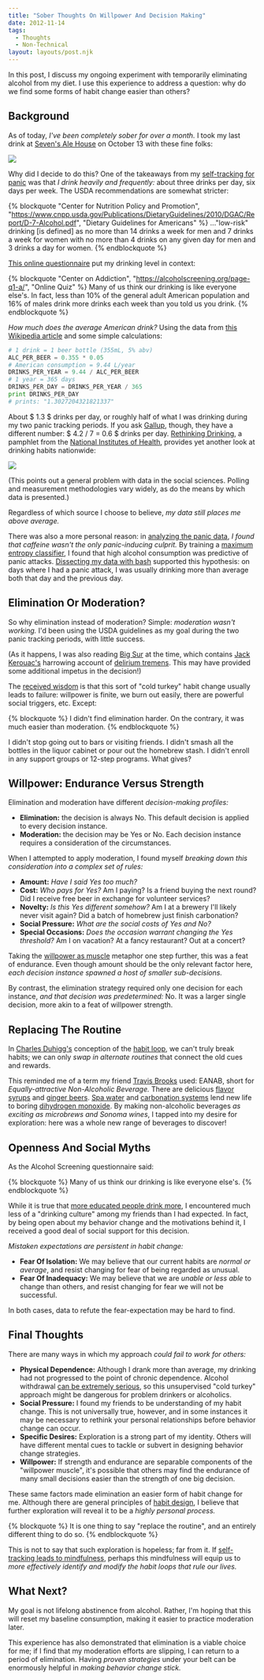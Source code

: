 ```yaml
---
title: "Sober Thoughts On Willpower And Decision Making"
date: 2012-11-14
tags:
  - Thoughts
  - Non-Technical
layout: layouts/post.njk
---
```


In this post, I discuss my ongoing experiment with temporarily eliminating alcohol from my diet. I use this experience to address a question: why do we find some forms of habit change easier than others?

<!-- more -->

## Background

As of today, *I've been completely sober for over a month.* I took my last drink at [Seven's Ale House](http://goo.gl/maps/nSxLn) on October 13 with these fine folks:

<img src="https://lh6.googleusercontent.com/-chtv-noAeXM/UKQNQdVUz1I/AAAAAAAAANQ/8zTq_kKfbCU/s640/sevens-pub.jpg" />

Why did I decide to do this? One of the takeaways from my [self-tracking for panic](/posts/2012-10-14-self-tracking-for-panic-another-dataset/) was that *I drink heavily and frequently:* about three drinks per day, six days per week. The USDA recommendations are somewhat stricter:

{% blockquote "Center for Nutrition Policy and Promotion", "https://www.cnpp.usda.gov/Publications/DietaryGuidelines/2010/DGAC/Report/D-7-Alcohol.pdf", "Dietary Guidelines for Americans" %}
..."low-risk" drinking [is defined] as no more than 14 drinks a week for men and 7 drinks a week for women with no more than 4 drinks on any given day for men and 3 drinks a day for women.
{% endblockquote %}

[This online questionnaire](https://alcoholscreening.org/page-q1-a/) put my drinking level in context:

{% blockquote "Center on Addiction", "https://alcoholscreening.org/page-q1-a/", "Online Quiz" %}
Many of us think our drinking is like everyone else's.  In fact, less than 10% of the general adult American population and 16% of males drink more drinks each week than you told us you drink.
{% endblockquote %}

*How much does the average American drink?* Using the data from [this Wikipedia article](http://en.wikipedia.org/wiki/List_of_countries_by_alcohol_consumption) and some simple calculations:

```py
# 1 drink = 1 beer bottle (355mL, 5% abv)
ALC_PER_BEER = 0.355 * 0.05
# American consumption = 9.44 L/year
DRINKS_PER_YEAR = 9.44 / ALC_PER_BEER
# 1 year = 365 days
DRINKS_PER_DAY = DRINKS_PER_YEAR / 365
print DRINKS_PER_DAY
# prints: "1.3027204321821337"
```

About $ 1.3 $ drinks per day, or roughly half of what I was drinking during my two panic tracking periods. If you ask [Gallup](http://www.gallup.com/poll/156770/majority-drink-alcohol-averaging-four-drinks-week.aspx), though, they have a different number: $ 4.2 / 7 = 0.6 $ drinks per day. [Rethinking Drinking](http://pubs.niaaa.nih.gov/publications/RethinkingDrinking/Rethinking_Drinking.pdf), a pamphlet from the [National Institutes of Health](http://www.nih.gov/), provides yet another look at drinking habits nationwide:

<img src="https://lh3.googleusercontent.com/-vEbziueqO8I/UKQN1vuM15I/AAAAAAAAANg/ermiP-4-0oA/s800/nih-alcohol-use.jpg" />

(This points out a general problem with data in the social sciences. Polling and measurement methodologies vary widely, as do the means by which data is presented.)

Regardless of which source I choose to believe, *my data still places me above average.*

There was also a more personal reason: in [analyzing the panic data](/posts/2012-10-09-self-tracking-for-panic-an-even-deeper-look/), *I found that caffeine wasn't the only panic-inducing culprit.* By training a [maximum entropy classifier](https://github.com/candu/quantified-savagery-files/blob/master/Panic/recovery-journal/panic_maxent.py), I found that high alcohol consumption was predictive of panic attacks. [Dissecting my data with bash](/posts/2012-10-08-self-tracking-for-panic-a-deeper-look/) supported this hypothesis: on days where I had a panic attack, I was usually drinking more than average both that day and the previous day.

## Elimination Or Moderation?

So why elimination instead of moderation? Simple: *moderation wasn't working.* I'd been using the USDA guidelines as my goal during the two panic tracking periods, with little success.

(As it happens, I was also reading [Big Sur](http://www.emptymirrorbooks.com/beat/kerouac-big-sur.html) at the time, which contains [Jack Kerouac's](http://www.jackkerouac.com/) harrowing account of [delirium tremens](http://www.ncbi.nlm.nih.gov/pubmedhealth/PMH0001771/). This may have provided some additional impetus in the decision!)

The [received wisdom](http://strategicsimplicity.com/3-reasons-to-form-new-habits-slowly-and-how-i-failed) is that this sort of "cold turkey" habit change usually leads to failure: willpower is finite, we burn out easily, there are powerful social triggers, etc. Except:

{% blockquote %}
I didn't find elimination harder. On the contrary, it was much easier than moderation.
{% endblockquote %}

I didn't stop going out to bars or visiting friends. I didn't smash all the bottles in the liquor cabinet or pour out the homebrew stash. I didn't enroll in any support groups or 12-step programs. What gives?

## Willpower: Endurance Versus Strength

Elimination and moderation have different *decision-making profiles:*

- **Elimination:** the decision is always No. This default decision is applied to every decision instance.
- **Moderation:** the decision may be Yes or No. Each decision instance requires a consideration of the circumstances.

When I attempted to apply moderation, I found myself *breaking down this consideration into a complex set of rules:*

- **Amount:** *Have I said Yes too much?*
- **Cost:** *Who pays for Yes?* Am I paying? Is a friend buying the next round? Did I receive free beer in exchange for volunteer services?
- **Novelty:** *Is this Yes different somehow?* Am I at a brewery I'll likely never visit again? Did a batch of homebrew just finish carbonation?
- **Social Pressure:** *What are the social costs of Yes and No?*
- **Special Occasions:** *Does the occasion warrant changing the Yes threshold?* Am I on vacation? At a fancy restaurant? Out at a concert?

Taking the [willpower as muscle](http://scopeblog.stanford.edu/2011/12/29/a-conversation-about-the-science-of-willpower/) metaphor one step further, this was a feat of endurance. Even though amount should be the only relevant factor here, *each decision instance spawned a host of smaller sub-decisions.*

By contrast, the elimination strategy required only one decision for each instance, *and that decision was predetermined:* No. It was a larger single decision, more akin to a feat of willpower strength.

## Replacing The Routine

In [Charles Duhigg's](http://charlesduhigg.com/) conception of the [habit loop](http://charlesduhigg.com/how-habits-work/), we can't truly break habits; we can only *swap in alternate routines* that connect the old cues and rewards.

This reminded me of a term my friend [Travis Brooks](http://www.linkedin.com/pub/travis-brooks/4/668/b44) used: EANAB, short for *Equally-attractive Non-Alcoholic Beverage.* There are delicious [flavor syrups](http://shop.torani.com/Bacon-Flavored-Syrup/p/TOR-431248&c=Torani@Syrups?utm_source=google&utm_medium=cpc&adtype=pla&kw=&gclid=CNL6sv21z7MCFQuCQgod-RcAgA) and [ginger beers](http://www.bundaberg.com/info/product_range/ginger_beer/). [Spa water](http://www.myrecipes.com/recipe/herb-infused-spa-water-10000000682668/) and [carbonation systems](http://store.primowater.com/Carbonators.aspx) lend new life to boring [dihydrogen monoxide](http://www.dhmo.org/facts.html). By making non-alcoholic beverages *as exciting as microbrews and Sonoma wines*, I tapped into my desire for exploration: here was a whole new range of beverages to discover!

## Openness And Social Myths

As the Alcohol Screening questionnaire said:

{% blockquote %}
Many of us think our drinking is like everyone else's.
{% endblockquote %}

While it is true that [more educated people drink more](http://www.psychologytoday.com/blog/the-scientific-fundamentalist/201010/why-intelligent-people-drink-more-alcohol), I encountered much less of a "drinking culture" among my friends than I had expected. In fact, by being open about my behavior change and the motivations behind it, I received a good deal of social support for this decision.

*Mistaken expectations are persistent in habit change:*

- **Fear Of Isolation:** We may believe that our current habits are *normal or average*, and resist changing for fear of being regarded as unusual.
- **Fear Of Inadequacy:** We may believe that we are *unable or less able* to change than others, and resist changing for fear we will not be successful.

In both cases, data to refute the fear-expectation may be hard to find.

## Final Thoughts

There are many ways in which my approach *could fail to work for others:*

- **Physical Dependence:** Although I drank more than average, my drinking had not progressed to the point of chronic dependence. Alcohol withdrawal [can be extremely serious](http://www.ncbi.nlm.nih.gov/pubmedhealth/PMH0001769/), so this unsupervised "cold turkey" approach might be dangerous for problem drinkers or alcoholics.
- **Social Pressure:** I found my friends to be understanding of my habit change. This is not universally true, however, and in some instances it may be necessary to rethink your personal relationships before behavior change can occur.
- **Specific Desires:** Exploration is a strong part of my identity. Others will have different mental cues to tackle or subvert in designing behavior change strategies.
- **Willpower:** If strength and endurance are separable components of the "willpower muscle", it's possible that others may find the endurance of many small decisions easier than the strength of one big decision.

These same factors made elimination an easier form of habit change for me. Although there are general principles of [habit design](http://www.meetup.com/habitdesign/), I believe that further exploration will reveal it to be a *highly personal process.*

{% blockquote %}
It is one thing to say "replace the routine", and an entirely different thing to do so.
{% endblockquote %}

This is not to say that such exploration is hopeless; far from it. If [self-tracking leads to mindfulness](http://quantifiedself.com/2010/12/a-futurists-take-on-self-tracking-and-mindfulness/), perhaps this mindfulness will equip us to *more effectively identify and modify the habit loops that rule our lives.*

## What Next?

My goal is not lifelong abstinence from alcohol. Rather, I'm hoping that this will reset my baseline consumption, making it easier to practice moderation later.

This experience has also demonstrated that elimination is a viable choice for me; if I find that my moderation efforts are slipping, I can return to a period of elimination. Having *proven strategies* under your belt can be enormously helpful in *making behavior change stick.*
